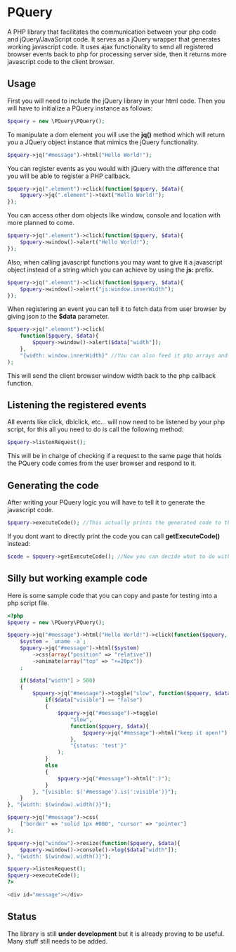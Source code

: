 # PQuery

A PHP library that facilitates the communication between your php
code and jQuery/JavaScript code. It serves as a jQuery wrapper that
generates working javascript code. It uses ajax functionality to send
all registered browser events back to php for processing server side, then
it returns more javascript code to the client browser.

## Usage

First you will need to include the jQuery library in your html code.
Then you will have to initialize a PQuery instance as follows:

```php
$pquery = new \PQuery\PQuery();
```

To manipulate a dom element you will use the **jq()** method which will return
you a JQuery object instance that mimics the jQuery functionality.

```php
$pquery->jq("#message")->html("Hello World!");
```

You can register events as you would with jQuery with the difference that
you will be able to register a PHP callback.

```php
$pquery->jq(".element")->click(function($pquery, $data){
    $pquery->jq(".element")->text("Hello World!");
});
```
You can access other dom objects like window, console and location with more
planned to come.

```php
$pquery->jq(".element")->click(function($pquery, $data){
    $pquery->window()->alert("Hello World!");
});
```

Also, when calling javascript functions you may want to give it a javascript
object instead of a string which you can achieve by using the **js:** prefix.

```php
$pquery->jq(".element")->click(function($pquery, $data){
    $pquery->window()->alert("js:window.innerWidth");
});
```

When registering an event you can tell it to fetch data from user browser by
giving json to the **$data** parameter.

```php
$pquery->jq(".element")->click(
    function($pquery, $data){
        $pquery->window()->alert($data["width"]);
    },
    "{width: window.innerWidth}" //You can also feed it php arrays and objects.
);
```

This will send the client browser window width back to the php callback function.

## Listening the registered events

All events like click, dblclick, etc... will now need to be listened by your
php script, for this all you need to do is call the following method:

```php
$pquery->listenRequest();
```

This will be in charge of checking if a request to the same page that holds
the PQuery code comes from the user browser and respond to it.

## Generating the code

After writing your PQuery logic you will have to tell it to generate the 
javascript code.

```php
$pquery->executeCode(); //This actually prints the generated code to the document
```

If you dont want to directly print the code you can call 
**getExecuteCode()** instead:

```php
$code = $pquery->getExecuteCode(); //Now you can decide what to do with it
```

## Silly but working example code

Here is some sample code that you can copy and paste for testing into a 
php script file.

```php
<?php
$pquery = new \PQuery\PQuery();

$pquery->jq("#message")->html("Hello World!")->click(function($pquery, $data){
    $system = `uname -a`;
    $pquery->jq("#message")->html($system)
        ->css(array("position" => "relative"))
        ->animate(array("top" => "+=20px"))
    ;

    if($data["width"] > 500)
    {
        $pquery->jq("#message")->toggle("slow", function($pquery, $data){
            if($data["visible"] == "false")
            {
                $pquery->jq("#message")->toggle(
                    "slow",
                    function($pquery, $data){
                        $pquery->jq("#message")->html("keep it open!");
                    }, 
                    "{status: 'test'}"
                );
            }
            else
            {
                $pquery->jq("#message")->html(":)");
            }
        }, "{visible: $('#message').is(':visible')}");
    }
}, "{width: $(window).width()}");

$pquery->jq("#message")->css(
    ["border" => "solid 1px #000", "cursor" => "pointer"]
);

$pquery->jq("window")->resize(function($pquery, $data){
    $pquery->window()->console()->log($data["width"]);
}, "{width: $(window).width()}");

$pquery->listenRequest();
$pquery->executeCode();
?>

<div id="message"></div>
```

## Status

The library is still **under development** but it is already proving to be
useful. Many stuff still needs to be added.
